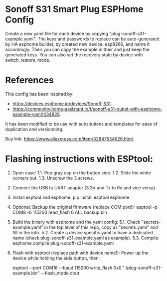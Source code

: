 # Sonoff S31 Smart Plug ESPHome Config
Create a new yaml file for each device by copying "plug-sonoff-s31-example.yaml".
The keys and passwords to replace can be auto-generated by HA esphome builder, by created new device, esp8266, and name it accordingly.
Then you can copy the example in their and just keep the generated keys.
You can also set the recovery state by device with switch_restore_mode.

# References
This config has been inspired by:
- https://devices.esphome.io/devices/Sonoff-S31.
- https://community.home-assistant.io/t/sonoff-s31-outlet-with-esphome-example-yaml/434828.

It has been modified to be use with subsitutions and templates for ease of duplication and versionning.

Buy link: https://www.aliexpress.com/item/32847534626.html.

# Flashing instructions with ESPtool:
1. Open case:
	1.1. Pop gray cap on the button side.
	1.2. Slide the white corners out.
	1.3. Unscrew the 3 screws.
2. Connect the USB to UART adapter (3.3V and Tx to Rx and vice versa).
3. Install esptool and esphome:
	pip install esptool esphome
4. Optional: Backup the original firmware (replace COM port!):
	esptool -p COM8 -b 115200 read_flash 0 ALL backup.bin
5. Build the binary with esphome and the yaml config:
	5.1. Check "secrets-example.yaml" in the top level of this repo, copy as "secrets.yaml" and fill in the info.
	5.2. Create a device specific yaml to have a dedicated name (check plug-sonoff-s31-example.yaml as example).
	5.3. Compile:
	esphome compile plug-sonoff-s31-example.yaml
6. Flash with esptool (replace path with device name!):
	Power up the device while holding the side button, then:
	
	esptool --port COM18 --baud 115200 write_flash 0x0 "./plug-sonoff-s31-example.bin" --flash_mode dout
